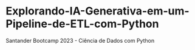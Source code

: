 # Explorando-IA-Generativa-em-um-Pipeline-de-ETL-com-Python
Santander Bootcamp 2023 - Ciência de Dados com Python
